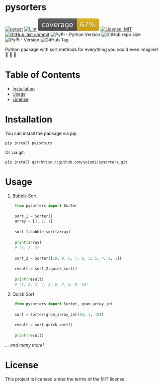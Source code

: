 # pysorters
[![pytest](https://github.com/yo1am1/pysorters/actions/workflows/test.yaml/badge.svg?branch=main)](https://github.com/yo1am1/pysorters/actions/workflows/test.yaml) 
[![Lint](https://github.com/yo1am1/pysorters/actions/workflows/black.yaml/badge.svg?branch=main)](https://github.com/yo1am1/pysorters/actions/workflows/black.yaml)
![Coverage](https://github.com/yo1am1/pysorters/blob/main/coverage.svg)
[![License: MIT](https://img.shields.io/github/license/yo1am1/pysorters)](https://github.com/yo1am1/pysorters/blob/main/LICENSE)
[![GitHub last commit](https://img.shields.io/github/last-commit/yo1am1/pysorters)](https://github.com/yo1am1/pysorters/commits/main)
![PyPI - Python Version](https://img.shields.io/pypi/pyversions/pysorters)
![GitHub repo size](https://img.shields.io/github/repo-size/yo1am1/pysorters)
![PyPI - Version](https://img.shields.io/pypi/v/pysorters)
![GitHub Tag](https://img.shields.io/github/v/tag/yo1am1/pysorters)


Python package with sort methods for everything you could even imagine! :rocket: :rocket: :rocket:


# Table of Contents
- [Installation](#installation)
- [Usage](#usage)
- [License](#license)

# Installation
You can install the package via pip:
```shell
pip install pysorters
```
Or via git:
```shell
pip install git+https://github.com/yo1am1/pysorters.git
```

# Usage
1. Bubble Sort
   ```python
    from pysorters import Sorter
   
    sort_1 = Sorter()
    array = [3, 2, 1]
   
    sort_1.bubble_sort(array)
   
    print(array)
    # [1, 2, 3]
   
    sort_2 = Sorter([10, 9, 6, 7, 8, 3, 5, 4, 2, 1])
   
    result = sort_2.quick_sort()
   
    print(result)
    # [1, 2, 3, 4, 5, 6, 7, 8, 9, 10]                
   ```
2. Quick Sort
   ```python
    from pysorters import Sorter, gran_array_int
   
    sort = Sorter(gran_array_int(10, 1, 10))
   
    result = sort.quick_sort()
   
    print(result)
   ```
_... and many more!_

# License
This project is licensed under the terms of the MIT license.
